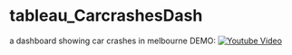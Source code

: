 # tableau_CarcrashesDash
a dashboard showing car crashes in melbourne
DEMO:
[![Youtube Video](https://youtu.be/ZNgDRZdpVIw/0.jpg)](https://www.youtube.com/watch?v=ZNgDRZdpVIw)
